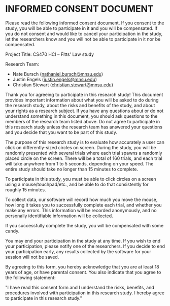 # INFORMED CONSENT DOCUMENT

Please read the following informed consent document. If you consent to the study, you will be able to participate in it and you will be compensated. If you do not consent and would like to cancel your participation in the study, let the researchers know and you will not be able to participate in it nor be compensated.

Project Title: CS470 HCI – Fitts' Law study

Research Team:

- Nate Bursch (nathaniel.bursch@mnsu.edu)
- Justin Engels (justin.engels@mnsu.edu)
- Christian Stewart (christian.stewart@mnsu.edu)

Thank you for agreeing to participate in this research study! This document provides important information about what you will be asked to do during the research study, about the risks and benefits of the study, and about your rights as a research subject. If you have any questions about or do not understand something in this document, you should ask questions to the members of the research team listed above. Do not agree to participate in this research study unless the research team has answered your questions and you decide that you want to be part of this study.

The purpose of this research study is to evaluate how accurately a user can click on differently-sized circles on screen. During the study, you will be randomly presented with several trials where each trial spawns a randomly placed circle on the screen. There will be a total of 160 trials, and each trial will take anywhere from 1 to 5 seconds, depending on your speed. The entire study should take no longer than 15 minutes to complete.

To participate in this study, you must be able to click circles on a screen using a mouse/touchpad/etc., and be able to do that consistently for roughly 15 minutes.

To collect data, our software will record how much you move the mouse, how long it takes you to successfully complete each trial, and whether you make any errors. This information will be recorded anonymously, and no personally identifiable information will be collected.

If you successfully complete the study, you will be compensated with some candy.

You may end your participation in the study at any time. If you wish to end your participation, please notify one of the researchers. If you decide to end your participation early, any results collected by the software for your session will not be saved.

By agreeing to this form, you hereby acknowledge that you are at least 18 years of age, or have parental consent. You also indicate that you agree to the following statement:

"I have read this consent form and I understand the risks, benefits, and procedures involved with participation in this research study. I hereby agree to participate in this research study."
